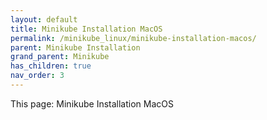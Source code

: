 ```yaml
---
layout: default
title: Minikube Installation MacOS
permalink: /minikube_linux/minikube-installation-macos/
parent: Minikube Installation
grand_parent: Minikube
has_children: true
nav_order: 3
---
```


This page: Minikube Installation MacOS 